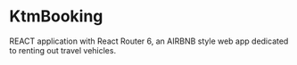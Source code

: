 # KtmBooking
REACT application with React Router 6, an AIRBNB style web app dedicated to renting out travel vehicles.
